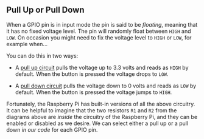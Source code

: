 ## Pull Up or Pull Down

When a GPIO pin is in input mode the pin is said to be *floating*, meaning that it has no fixed voltage level. The pin will randomly float between `HIGH` and `LOW`. On occasion you might need to fix the voltage level to `HIGH` or `LOW`, for example when...

You can do this in two ways:

- A [pull up circuit](images/pull_up.png) pulls the voltage up to 3.3 volts and reads as `HIGH` by default. When the button is pressed the voltage drops to `LOW`.

- A [pull down circuit](images/pull_up.png) pulls the voltage down to 0 volts and reads as `LOW` by default. When the button is pressed the voltage jumps to `HIGH`.

Fortunately, the Raspberry Pi has built-in versions of all the above circuitry. It can be helpful to imagine that the two resistors `R1` and `R2` from the diagrams above are *inside* the circuitry of the Raspberry Pi, and they can be enabled or disabled as we desire. We can select either a pull up or a pull down *in our code* for each GPIO pin.
